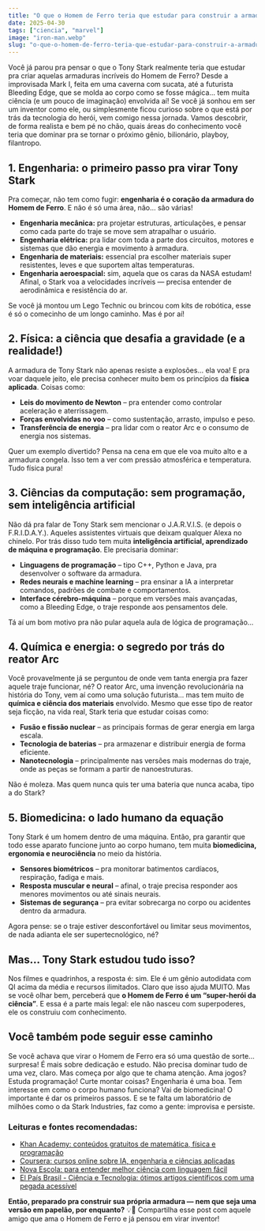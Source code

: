 ```yaml
---
title: "O que o Homem de Ferro teria que estudar para construir a armadura?"
date: 2025-04-30
tags: ["ciencia", "marvel"]
image: "iron-man.webp"
slug: "o-que-o-homem-de-ferro-teria-que-estudar-para-construir-a-armadura?"
---
```


Você já parou pra pensar o que o Tony Stark realmente teria que estudar pra criar aquelas armaduras incríveis do Homem de Ferro? Desde a improvisada Mark I, feita em uma caverna com sucata, até a futurista Bleeding Edge, que se molda ao corpo como se fosse mágica... tem muita ciência (e um pouco de imaginação) envolvida aí! Se você já sonhou em ser um inventor como ele, ou simplesmente ficou curioso sobre o que está por trás da tecnologia do herói, vem comigo nessa jornada. Vamos descobrir, de forma realista e bem pé no chão, quais áreas do conhecimento você teria que dominar pra se tornar o próximo gênio, bilionário, playboy, filantropo.

## 1. Engenharia: o primeiro passo pra virar Tony Stark

Pra começar, não tem como fugir: **engenharia é o coração da armadura do Homem de Ferro**. E não é só uma área, não… são várias!

*   **Engenharia mecânica:** pra projetar estruturas, articulações, e pensar como cada parte do traje se move sem atrapalhar o usuário.
*   **Engenharia elétrica:** pra lidar com toda a parte dos circuitos, motores e sistemas que dão energia e movimento à armadura.
*   **Engenharia de materiais:** essencial pra escolher materiais super resistentes, leves e que suportem altas temperaturas.
*   **Engenharia aeroespacial:** sim, aquela que os caras da NASA estudam! Afinal, o Stark voa a velocidades incríveis — precisa entender de aerodinâmica e resistência do ar.

Se você já montou um Lego Technic ou brincou com kits de robótica, esse é só o comecinho de um longo caminho. Mas é por aí!

## 2. Física: a ciência que desafia a gravidade (e a realidade!)

A armadura de Tony Stark não apenas resiste a explosões… ela voa! E pra voar daquele jeito, ele precisa conhecer muito bem os princípios da **física aplicada**. Coisas como:

*   **Leis do movimento de Newton** – pra entender como controlar aceleração e aterrissagem.
*   **Forças envolvidas no voo** – como sustentação, arrasto, impulso e peso.
*   **Transferência de energia** – pra lidar com o reator Arc e o consumo de energia nos sistemas.

Quer um exemplo divertido? Pensa na cena em que ele voa muito alto e a armadura congela. Isso tem a ver com pressão atmosférica e temperatura. Tudo física pura!

## 3. Ciências da computação: sem programação, sem inteligência artificial

Não dá pra falar de Tony Stark sem mencionar o J.A.R.V.I.S. (e depois o F.R.I.D.A.Y.). Aqueles assistentes virtuais que deixam qualquer Alexa no chinelo. Por trás disso tudo tem muita **inteligência artificial, aprendizado de máquina e programação**. Ele precisaria dominar:

*   **Linguagens de programação** – tipo C++, Python e Java, pra desenvolver o software da armadura.
*   **Redes neurais e machine learning** – pra ensinar a IA a interpretar comandos, padrões de combate e comportamentos.
*   **Interface cérebro-máquina** – porque em versões mais avançadas, como a Bleeding Edge, o traje responde aos pensamentos dele.

Tá aí um bom motivo pra não pular aquela aula de lógica de programação...

## 4. Química e energia: o segredo por trás do reator Arc

Você provavelmente já se perguntou de onde vem tanta energia pra fazer aquele traje funcionar, né? O reator Arc, uma invenção revolucionária na história do Tony, vem aí como uma solução futurista… mas tem muito de **química e ciência dos materiais** envolvido. Mesmo que esse tipo de reator seja ficção, na vida real, Stark teria que estudar coisas como:

*   **Fusão e fissão nuclear** – as principais formas de gerar energia em larga escala.
*   **Tecnologia de baterias** – pra armazenar e distribuir energia de forma eficiente.
*   **Nanotecnologia** – principalmente nas versões mais modernas do traje, onde as peças se formam a partir de nanoestruturas.

Não é moleza. Mas quem nunca quis ter uma bateria que nunca acaba, tipo a do Stark?

## 5. Biomedicina: o lado humano da equação

Tony Stark é um homem dentro de uma máquina. Então, pra garantir que todo esse aparato funcione junto ao corpo humano, tem muita **biomedicina, ergonomia e neurociência** no meio da história.

*   **Sensores biométricos** – pra monitorar batimentos cardíacos, respiração, fadiga e mais.
*   **Resposta muscular e neural** – afinal, o traje precisa responder aos menores movimentos ou até sinais neurais.
*   **Sistemas de segurança** – pra evitar sobrecarga no corpo ou acidentes dentro da armadura.

Agora pense: se o traje estiver desconfortável ou limitar seus movimentos, de nada adianta ele ser supertecnológico, né?

## Mas... Tony Stark estudou tudo isso?

Nos filmes e quadrinhos, a resposta é: sim. Ele é um gênio autodidata com QI acima da média e recursos ilimitados. Claro que isso ajuda MUITO. Mas se você olhar bem, perceberá que **o Homem de Ferro é um “super-herói da ciência”**. E essa é a parte mais legal: ele não nasceu com superpoderes, ele os construiu com conhecimento.

## Você também pode seguir esse caminho

Se você achava que virar o Homem de Ferro era só uma questão de sorte... surpresa! É mais sobre dedicação e estudo. Não precisa dominar tudo de uma vez, claro. Mas começa por algo que te chama atenção. Ama jogos? Estuda programação! Curte montar coisas? Engenharia é uma boa. Tem interesse em como o corpo humano funciona? Vai de biomedicina! O importante é dar os primeiros passos. E se te falta um laboratório de milhões como o da Stark Industries, faz como a gente: improvisa e persiste.

### Leituras e fontes recomendadas:

*   [Khan Academy: conteúdos gratuitos de matemática, física e programação](https://www.khanacademy.org/)
*   [Coursera: cursos online sobre IA, engenharia e ciências aplicadas](https://www.coursera.org/)
*   [Nova Escola: para entender melhor ciência com linguagem fácil](https://novaescola.org.br/)
*   [El País Brasil - Ciência e Tecnologia: ótimos artigos científicos com uma pegada acessível](https://brasil.elpais.com/)

**Então, preparado pra construir sua própria armadura — nem que seja uma versão em papelão, por enquanto?** 💡🦾 Compartilha esse post com aquele amigo que ama o Homem de Ferro e já pensou em virar inventor!